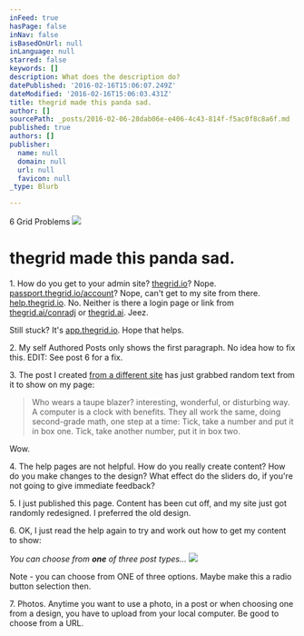 ```yaml
---
inFeed: true
hasPage: false
inNav: false
isBasedOnUrl: null
inLanguage: null
starred: false
keywords: []
description: What does the description do?
datePublished: '2016-02-16T15:06:07.249Z'
dateModified: '2016-02-16T15:06:03.431Z'
title: thegrid made this panda sad.
author: []
sourcePath: _posts/2016-02-06-28dab06e-e406-4c43-814f-f5ac0f8c8a6f.md
published: true
authors: []
publisher:
  name: null
  domain: null
  url: null
  favicon: null
_type: Blurb

---
```

6 Grid Problems
![](https://the-grid-user-content.s3-us-west-2.amazonaws.com/eeefbc17-5b54-4efc-ac66-2ce3b3b69a96.jpg)

# thegrid made this panda sad.

1\. How do you get to your admin site? [thegrid.io][0]? Nope. [passport.thegrid.io/account][1]? Nope, can't get to my site from there.  [help.thegrid.io][2]. No. Neither is there a login page or link from  [thegrid.ai/conradj][3] or [thegrid.ai][4]. Jeez.

Still stuck? It's [app.thegrid.io][5]. Hope that helps.

2\. My self Authored Posts only shows the first paragraph. No idea how to fix this. EDIT: See post 6 for a fix.

3\. The post I created [from a different site][6] has just grabbed random text from it to show on my page:

> Who wears a taupe blazer? interesting, wonderful, or disturbing way. A computer is a clock with benefits. They all work the same, doing second-grade math, one step at a time: Tick, take a number and put it in box one. Tick, take another number, put it in box two.

Wow.

4\. The help pages are not helpful. How do you really create content? How do you make changes to the design? What effect do the sliders do, if you're not going to give immediate feedback?

5\. I just published this page. Content has been cut off, and my site just got randomly redesigned. I preferred the old design.

6\. OK, I just read the help again to try and work out how to get my content to show:

_You can choose from **one** of three post types..._
![](https://the-grid-user-content.s3-us-west-2.amazonaws.com/55884d95-dd67-4258-a801-511f3261eea9.gif)

Note - you can choose from ONE of three options. Maybe make this a radio button selection then.

7\. Photos. Anytime you want to use a photo, in a post or when choosing one from a design, you have to upload from your local computer. Be good to choose from a URL.

[0]: http://thegrid.io/
[1]: https://passport.thegrid.io/account
[2]: http://help.thegrid.io/
[3]: https://thegrid.ai/conradj/
[4]: thegrid.ai
[5]: app.thegrid.io
[6]: http://www.bloomberg.com/graphics/2015-paul-ford-what-is-code/